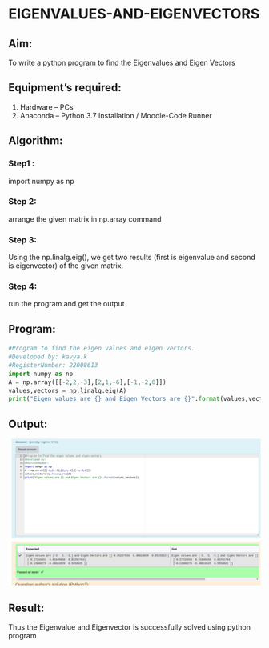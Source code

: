 # EIGENVALUES-AND-EIGENVECTORS
## Aim:
To write a python program to find the Eigenvalues and Eigen Vectors
## Equipment’s required:
1. 	Hardware – PCs
2. 	Anaconda – Python 3.7 Installation / Moodle-Code Runner
## Algorithm:
### Step1 : 
import numpy as np
### Step 2: 
arrange the given matrix in np.array command
### Step 3:
 Using the np.linalg.eig(),  we get two results (first is eigenvalue and second is eigenvector) of the given matrix.
### Step 4: 
run the program and get the output


## Program:
```python
#Program to find the eigen values and eigen vectors.
#Developed by: kavya.k
#RegisterNumber: 22008613
import numpy as np
A = np.array([[-2,2,-3],[2,1,-6],[-1,-2,0]])
values,vectors = np.linalg.eig(A)
print("Eigen values are {} and Eigen Vectors are {}".format(values,vectors))
```
## Output:
![](out.png)
## Result:
Thus the Eigenvalue and Eigenvector is successfully solved using python program

